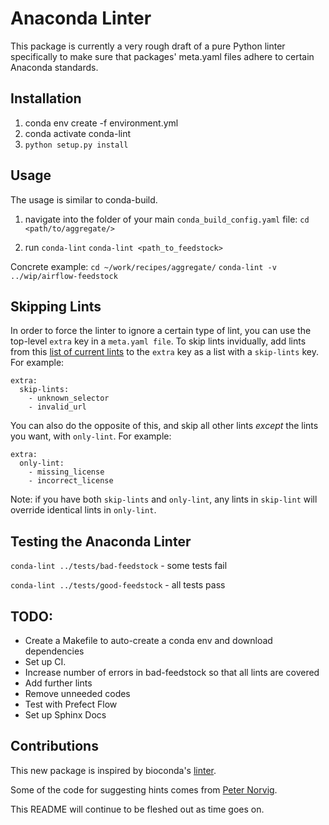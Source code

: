# Anaconda Linter

This package is currently a very rough draft of a pure Python linter specifically to make sure
that packages' meta.yaml files adhere to certain Anaconda standards.

## Installation
1. conda env create -f environment.yml
2. conda activate conda-lint
3. `python setup.py install`

## Usage

The usage is similar to conda-build.

1. navigate into the folder of your main `conda_build_config.yaml` file:
`cd <path/to/aggregate/>`

2. run `conda-lint`
`conda-lint <path_to_feedstock>`

Concrete example:
`cd ~/work/recipes/aggregate/`
`conda-lint -v ../wip/airflow-feedstock`

## Skipping Lints

In order to force the linter to ignore a certain type of lint, you can use the top-level `extra` key in a `meta.yaml file`. To skip lints invidually, add lints from this [list of current lints](anaconda_linter/lint_names.md) to the `extra` key as a list with a `skip-lints` key. For example:

    extra:
      skip-lints:
        - unknown_selector
        - invalid_url

You can also do the opposite of this, and skip all other lints *except* the lints you want, with `only-lint`. For example:

    extra:
      only-lint:
        - missing_license
        - incorrect_license

Note: if you have both `skip-lints` and `only-lint`, any lints in `skip-lint` will override identical lints in `only-lint`.

## Testing the Anaconda Linter

`conda-lint ../tests/bad-feedstock` - some tests fail

`conda-lint ../tests/good-feedstock` - all tests pass

## TODO:
- Create a Makefile to auto-create a conda env and download dependencies
- Set up CI.
- Increase number of errors in bad-feedstock so that all lints are covered
- Add further lints
- Remove unneeded codes
- Test with Prefect Flow
- Set up Sphinx Docs

## Contributions
This new package is inspired by bioconda's [linter](https://github.com/bioconda/bioconda-utils/blob/master/bioconda_utils/lint/__init__.py).

Some of the code for suggesting hints comes from [Peter Norvig](http://norvig.com/spell-correct.html).

This README will continue to be fleshed out as time goes on.
